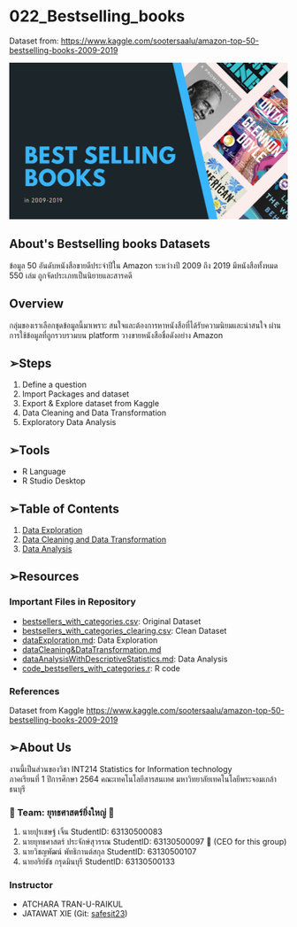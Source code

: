 # 022_Bestselling_books
Dataset from: https://www.kaggle.com/sootersaalu/amazon-top-50-bestselling-books-2009-2019

![topics](topics.png)

## About's Bestselling books Datasets
ข้อมูล 50 อันดับหนังสือขายดีประจำปีใน Amazon ระหว่างปี 2009 ถึง 2019 มีหนังสือทั้งหมด 550 เล่ม ถูกจัดประเภทเป็นนิยายและสารคดี

## Overview 
กลุ่มของเราเลือกชุดข้อมูลนี้มาเพราะ สนใจและต้องการหาหนังสือที่ได้รับความนิยมและน่าสนใจ ผ่านการใช้ข้อมูลที่ถูกรวบรวมบน platform วางขายหนังสือชื่อดังอย่าง Amazon

## ➢Steps
1. Define a question
2. Import Packages and dataset
3. Export & Explore dataset from Kaggle
4. Data Cleaning and Data Transformation
5. Exploratory Data Analysis

## ➢Tools
- R Language
- R Studio Desktop

## ➢Table of Contents
1. [Data Exploration](./groupMid/dataExploration.md)
2. [Data Cleaning and Data Transformation](./groupMid/dataCleaning&DataTransformation.md)
3. [Data Analysis](./groupMid/dataAnalysisWithDescriptiveStatistics.md)

## ➢Resources
### Important Files in Repository
- [bestsellers_with_categories.csv](./groupMid/bestsellers_with_categories.csv): Original Dataset
- [bestsellers_with_categories_clearing.csv](./groupMid/bestsellers_with_categories_clearing.csv): Clean Dataset
- [dataExploration.md](./groupMid/dataExploration.md): Data Exploration
- [dataCleaning&DataTransformation.md](./groupMid/dataCleaning&DataTransformation.md)
- [dataAnalysisWithDescriptiveStatistics.md](./groupMid/dataAnalysisWithDescriptiveStatistics.md): Data Analysis
- [code_bestsellers_with_categories.r](./groupMid/code_bestsellers_with_categories.r): R code

### References
Dataset from Kaggle https://www.kaggle.com/sootersaalu/amazon-top-50-bestselling-books-2009-2019

## ➢About Us
งานนี้เป็นส่วนของวิชา INT214 Statistics for Information technology <br/> ภาคเรียนที่ 1 ปีการศึกษา 2564 คณะเทคโนโลยีสารสนเทศ มหาวิทยาลัยเทคโนโลยีพระจอมเกล้าธนบุรี 
### 🌈 Team: ยุทธศาสตร์ยิ่งใหญ่ 🌈
1. นายปุรเชษฐ์ เจิ้น               StudentID: 63130500083 
2. นายยุทธศาสตร์ ประจักษ์สุวรรณ    StudentID: 63130500097 🎤 (CEO for this group)
3. นายวิชญพัฒน์ พัทธิกานต์สกุล     StudentID: 63130500107 
4. นายอริย์ธัช กรุดมินบุรี            StudentID: 63130500133

### Instructor
- ATCHARA TRAN-U-RAIKUL 
- JATAWAT XIE (Git: [safesit23](https://github.com/safesit23))
